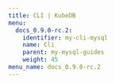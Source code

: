 ```yaml
---
title: CLI | KubeDB
menu:
  docs_0.9.0-rc.2:
    identifier: my-cli-mysql
    name: Cli
    parent: my-mysql-guides
    weight: 45
menu_name: docs_0.9.0-rc.2
---
```


